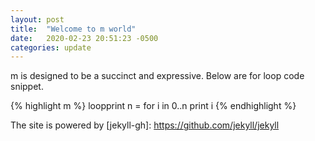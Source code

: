 ```yaml
---
layout: post
title:  "Welcome to m world"
date:   2020-02-23 20:51:23 -0500
categories: update
---
```

m is designed to be a succinct and expressive. Below are for loop code snippet. 

{% highlight m %}
loopprint n = 
  for i in 0..n
    print i
{% endhighlight %}


The site is powered by [jekyll-gh]:   https://github.com/jekyll/jekyll
